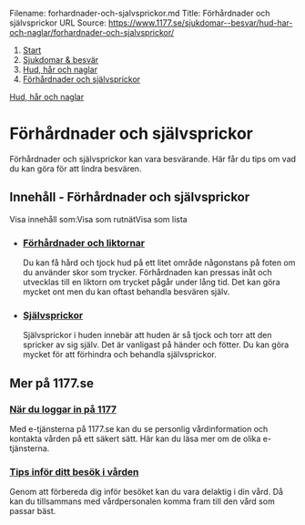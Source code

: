 Filename: forhardnader-och-sjalvsprickor.md
Title: Förhårdnader och självsprickor
URL Source: https://www.1177.se/sjukdomar--besvar/hud-har-och-naglar/forhardnader-och-sjalvsprickor/

1.  [Start](https://www.1177.se/)
2.  [Sjukdomar & besvär](https://www.1177.se/sjukdomar--besvar/)
3.  [Hud, hår och naglar](https://www.1177.se/sjukdomar--besvar/hud-har-och-naglar/)
4.  [Förhårdnader och självsprickor](https://www.1177.se/sjukdomar--besvar/hud-har-och-naglar/forhardnader-och-sjalvsprickor/)

[Hud, hår och naglar](https://www.1177.se/sjukdomar--besvar/hud-har-och-naglar/)

Förhårdnader och självsprickor
==============================

Förhårdnader och självsprickor kan vara besvärande. Här får du tips om vad du kan göra för att lindra besvären.

Innehåll - Förhårdnader och självsprickor
-----------------------------------------

Visa innehåll som:Visa som rutnätVisa som lista

*   ### [Förhårdnader och liktornar](https://www.1177.se/sjukdomar--besvar/hud-har-och-naglar/forhardnader-och-sjalvsprickor/forhardnader-och-liktornar/)
    
    Du kan få hård och tjock hud på ett litet område någonstans på foten om du använder skor som trycker. Förhårdnaden kan pressas inåt och utvecklas till en liktorn om trycket pågår under lång tid. Det kan göra mycket ont men du kan oftast behandla besvären själv.
    
*   ### [Självsprickor](https://www.1177.se/sjukdomar--besvar/hud-har-och-naglar/forhardnader-och-sjalvsprickor/sjalvsprickor/)
    
    Självsprickor i huden innebär att huden är så tjock och torr att den spricker av sig själv. Det är vanligast på händer och fötter. Du kan göra mycket för att förhindra och behandla självsprickor.
    

Mer på 1177.se
--------------

### [När du loggar in på 1177](https://www.1177.se/om-1177/nar-du-loggar-in-pa-1177.se/)

Med e-tjänsterna på 1177.se kan du se personlig vårdinformation och kontakta vården på ett säkert sätt. Här kan du läsa mer om de olika e-tjänsterna.

### [Tips inför ditt besök i vården](https://www.1177.se/sa-fungerar-varden/var-med-och-bestam-om-din-vard/tips-infor-ditt-besok-i-varden/)

Genom att förbereda dig inför besöket kan du vara delaktig i din vård. Då kan du tillsammans med vårdpersonalen komma fram till den vård som passar bäst.
